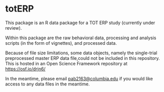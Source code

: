 <!-- README.md is generated from README.Rmd. Please edit that file -->
totERP
======

This package is an R data package for a TOT ERP study (currently under review).

Within this package are the raw behavioral data, processing and analysis scripts (in the form of vignettes), and processed data.

Because of file size limitations, some data objects, namely the single-trial preprocessed master ERP data file,could not be included in this repository. This is hosted in an Open Science Framework repository at <https://osf.io/drjn6/>

In the meantime, please email <pab2163@columbia.edu> if you would like access to any data files in the meantime.
